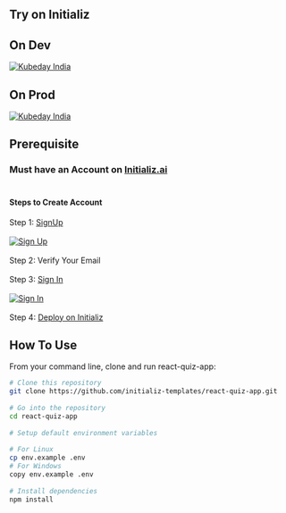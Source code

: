 ## Try on Initializ
 
## On Dev 
[![Kubeday India](https://res.cloudinary.com/daosik5yi/image/upload/f_auto,q_auto/pntsnjpa1sxbc2d02q9n)](https://console.dev.initializ.ai/create-app/?clone=https://github.com/initializ-templates/react-quiz-app&repo_name=react-quiz-app&description=♾️%20Test%20Your%20Knowledge%20of%20React%20With%20React%20Quiz%20App&github=true)
 
## On Prod 
[![Kubeday India](https://res.cloudinary.com/daosik5yi/image/upload/f_auto,q_auto/pntsnjpa1sxbc2d02q9n)](https://console.initializ.ai/create-app/?clone=https://github.com/initializ-templates/react-quiz-app&repo_name=react-quiz-app&description=♾️%20Test%20Your%20Knowledge%20of%20React%20With%20React%20Quiz%20App&github=true)
 
## Prerequisite 
### Must have an Account on [Initializ.ai](https://console.initializ.ai/register/)<br><br>
 
#### Steps to Create Account
Step 1: [SignUp](https://console.initializ.ai/register/) <br>
<br>[![Sign Up](https://res.cloudinary.com/dd4xje8fc/image/upload/v1717773727/image_1_eaxyhp.png)](https://console.initializ.ai/register/)<br><br>
Step 2: Verify Your Email<br><br>
Step 3: [Sign In](https://console.initializ.ai/login/) <br><br>[![Sign In](https://res.cloudinary.com/dd4xje8fc/image/upload/v1717773726/image_2_pi56ah.png)](https://console.initializ.ai/login/)<br><br>
Step 4: [Deploy on Initializ](https://console.initializ.ai/create-app/?clone=https://github.com/initializ-templates/react-quiz-app&repo_name=react-quiz-app&description=♾️%20Test%20Your%20Knowledge%20of%20React%20With%20React%20Quiz%20App&github=true)
 
 
## How To Use
 
From your command line, clone and run react-quiz-app:
 
```bash
# Clone this repository
git clone https://github.com/initializ-templates/react-quiz-app.git
 
# Go into the repository
cd react-quiz-app
 
# Setup default environment variables
 
# For Linux
cp env.example .env
# For Windows
copy env.example .env
 
# Install dependencies
npm install